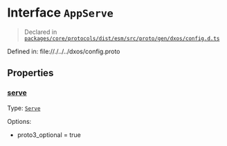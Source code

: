 # Interface `AppServe`
> Declared in [`packages/core/protocols/dist/esm/src/proto/gen/dxos/config.d.ts`]()

Defined in:
   file://./../../dxos/config.proto
## Properties
### [serve]()
Type: <code>[Serve](/api/@dxos/config/interfaces/Serve)</code>

Options:
  - proto3_optional = true